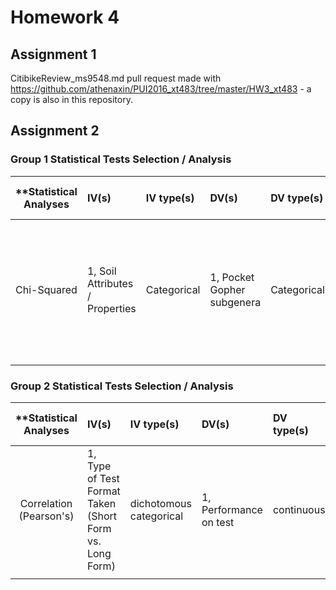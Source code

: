 # Homework 4

## Assignment 1

CitibikeReview_ms9548.md pull request made with https://github.com/athenaxin/PUI2016_xt483/tree/master/HW3_xt483 - a
copy is also in this repository.

## Assignment 2

### Group 1 Statistical Tests Selection / Analysis

| **Statistical Analyses	|  IV(s)  |  IV type(s) |  DV(s)  |  DV type(s)  |  Control Var | Control Var type  | Question to be answered | _H0_ | alpha | link to paper **| 
|:----------:|:----------|:------------|:-------------|:-------------|:------------|:------------- |:------------------|:----:|:-------:|:-------|
Chi-Squared | 1, Soil Attributes / Properties | Categorical | 1, Pocket Gopher subgenera | Categorical | None | N/A | 	Soil attributes dictictate likelihood of the presence of certain subgeneras of Pocket Gophers  | H0: Pocket Gopher Subgenera Populations are eq  | 0.05 | [Morphological Adaptations for Digging and Climate-Impacted Soil Properties Define Pocket Gopher (Thomomys spp.) Distributions](http://journals.plos.org/plosone/article?id=10.1371/journal.pone.0064935) |
  |||||||||

### Group 2 Statistical Tests Selection / Analysis

| **Statistical Analyses	|  IV(s)  |  IV type(s) |  DV(s)  |  DV type(s)  |  Control Var | Control Var type  | Question to be answered | _H0_ | alpha | link to paper **| 
|:----------:|:----------|:------------|:-------------|:-------------|:------------|:------------- |:------------------|:----:|:-------:|:-------|
Correlation (Pearson's)	| 1, Type of Test Format Taken (Short Form vs. Long Form) | dichotomous categorical | 1, Performance on test| continuous | None | N/A | 	Short test is equally efficient at predicting executive-function capacity as long test.  | H0: Short Test Efficiency < Long Test Efficiency  | Not Given | [Evaluation of a Short-Form of the Berg Card Sorting Test](http://journals.plos.org/plosone/article?id=10.1371/journal.pone.0063885) |
  |||||||||
